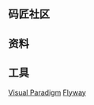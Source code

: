 ## 码匠社区

## 资料

## 工具
[Visual Paradigm](https://www.visual-paradigm.com/)
[Flyway](https://flywaydb.org/getstarted/firststeps/maven)
